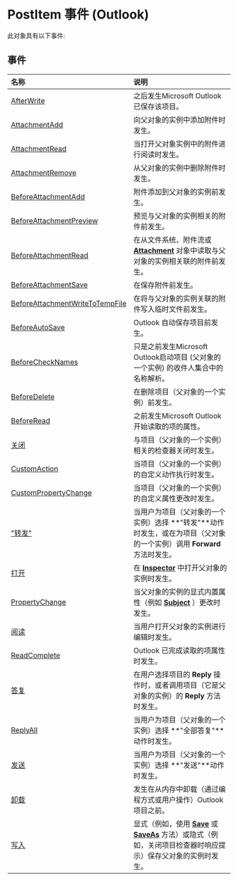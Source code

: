 
# PostItem 事件 (Outlook)
此对象具有以下事件:

## 事件



|**名称**|**说明**|
|:-----|:-----|
|[AfterWrite](e1e31a7b-951c-d2e7-ad2c-b1a0ada0df6a.md)|之后发生Microsoft Outlook已保存该项目。|
|[AttachmentAdd](962fb9c9-4273-862b-e7d4-9c3dd9711bbd.md)|向父对象的实例中添加附件时发生。|
|[AttachmentRead](3e3e781e-a671-35c6-4715-1942fb1dc39a.md)|当打开父对象实例中的附件进行阅读时发生。|
|[AttachmentRemove](9fb7c1c3-e339-1dca-7c89-58c44e4435d5.md)|从父对象的实例中删除附件时发生。|
|[BeforeAttachmentAdd](5617ce9e-0393-c122-3b85-dac92cb38f4b.md)|附件添加到父对象的实例前发生。|
|[BeforeAttachmentPreview](1c807588-b910-d3ab-8614-d99e78b7f94b.md)|预览与父对象的实例相关的附件前发生。|
|[BeforeAttachmentRead](c4e83a89-5ae9-ece3-b884-8f19adbdcc40.md)|在从文件系统、附件流或  **[Attachment](3e11582b-ac90-0948-bc37-506570bb287b.md)** 对象中读取与父对象的实例相关联的附件前发生。|
|[BeforeAttachmentSave](5518eed4-a132-da73-6f91-d1eacb3eaf6b.md)|在保存附件前发生。|
|[BeforeAttachmentWriteToTempFile](c05d420d-8abe-2539-c8e6-64372828ec5c.md)|在将与父对象的实例关联的附件写入临时文件前发生。|
|[BeforeAutoSave](61a44326-0215-869b-0824-2308fd8017cf.md)|Outlook 自动保存项目前发生。|
|[BeforeCheckNames](b58d6417-ac1a-b458-abf3-bc36769a75d9.md)|只是之前发生Microsoft Outlook启动项目 (父对象的一个实例) 的收件人集合中的名称解析。|
|[BeforeDelete](c4099fea-c5eb-c7fe-e787-6bcd0d5816a0.md)|在删除项目（父对象的一个实例）前发生。|
|[BeforeRead](26a64e4e-a48e-84e8-4fea-70913a8f170f.md)|之前发生Microsoft Outlook开始读取的项的属性。|
|[关闭](60d3027a-49ae-8425-6414-4987e5568040.md)|与项目（父对象的一个实例）相关的检查器关闭时发生。|
|[CustomAction](656a6511-1461-8f22-12d3-faec3b89b482.md)|当项目（父对象的一个实例）的自定义动作执行时发生。|
|[CustomPropertyChange](e949151c-3824-1af2-6974-abd0d825e2c4.md)|当项目（父对象的一个实例）的自定义属性更改时发生。|
|["转发"](e5e9ab75-af39-dcaf-b343-eb679419dfbd.md)|当用户为项目（父对象的一个实例）选择 **"转发"**动作时发生，或在为项目（父对象的一个实例）调用  **Forward** 方法时发生。|
|[打开](b0bbf1cf-14cd-defe-125a-e78fb664ce97.md)|在  **[Inspector](d7384756-669c-0549-1032-c3b864187994.md)** 中打开父对象的实例时发生。|
|[PropertyChange](71ca9e98-9ea5-e8da-a1af-0fd6c153df83.md)|当父对象的实例的显式内置属性（例如  **[Subject](57f0f242-6d04-175f-4ea2-25145787f5bd.md)** ）更改时发生。|
|[阅读](404c9b17-c5b6-a802-420a-f8fd279b5f9b.md)|当用户打开父对象的实例进行编辑时发生。|
|[ReadComplete](7b7a8d3d-95ef-fdaa-ae13-aae5dd33a9a4.md)|Outlook 已完成读取的项属性时发生。|
|[答复](412fcf1a-fcb6-c559-7fab-7fad40720c24.md)|在用户选择项目的  **Reply** 操作时，或者调用项目（它是父对象的实例）的 **Reply** 方法时发生。|
|[ReplyAll](423f182a-4839-9aa7-14c1-f79fc366678d.md)|当用户为项目（父对象的一个实例）选择 **"全部答复"**动作时发生。|
|[发送](d0ff5a1c-6f15-c780-e98c-749e8e8dca77.md)|当用户为项目（父对象的一个实例）选择 **"发送"**动作时发生。|
|[卸载](42dea931-c3dd-b8ff-5ace-0744b17650e0.md)|发生在从内存中卸载（通过编程方式或用户操作）Outlook 项目之前。|
|[写入](27ab5442-2ce2-c40e-b95c-6e23f29e124b.md)|显式（例如，使用  **[Save](de45d477-c773-0475-bf2a-498533689780.md)** 或 **[SaveAs](c76c4b20-308c-e411-89cc-40dd40dd86bb.md)** 方法）或隐式（例如，关闭项目检查器时响应提示）保存父对象的实例时发生。|
